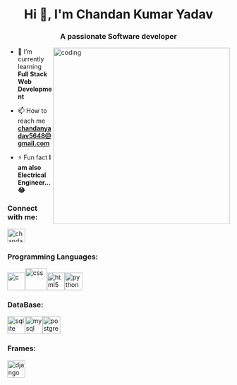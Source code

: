 <h1 align="center">Hi 👋, I'm Chandan Kumar Yadav</h1>
<h3 align="center">A passionate Software developer</h3>

<img align="right" alt="coding" width="400" src="https://camo.githubusercontent.com/cae12fddd9d6982901d82580bdf321d81fb299141098ca1c2d4891870827bf17/68747470733a2f2f6d69726f2e6d656469756d2e636f6d2f6d61782f313336302f302a37513379765349765f7430696f4a2d5a2e676966">



- 🌱 I’m currently learning **Full Stack Web Development**

- 📫 How to reach me **chandanyadav5648@gmail.com**

- ⚡ Fun fact **I am also Electrical Engineer...😂**

<h3 align="left">Connect with me:</h3>
<p align="left">
<a href="https://www.linkedin.com/in/chandan-kumar-yadav-829736171?utm_source=share&utm_campaign=share_via&utm_content=profile&utm_medium=android_app" target="blank"><img align="center" src="https://cdn-icons-png.flaticon.com/512/174/174857.png" alt="chandan kumar yadav" height="30" width="40" /></a>
</p>

<h3 align="left">Programming Languages:</h3>
<p align="left"><img src="https://upload.wikimedia.org/wikipedia/commons/thumb/1/18/C_Programming_Language.svg/926px-C_Programming_Language.svg.png" alt="c" width="40" height="40"/><img src="https://cdn.pixabay.com/photo/2017/08/05/11/16/logo-2582747_1280.png" alt="css" width="50" height="50"/><img src="https://cdn4.iconfinder.com/data/icons/flat-brand-logo-2/512/html5-512.png" alt="html5" width="40" height="40"/><img src="https://cdn3.iconfinder.com/data/icons/logos-and-brands-adobe/512/267_Python-512.png" alt="python" width="40" height="40"/></p>

<h3 align="left">DataBase:</h3>
<p align="left"><img src="https://www.vectorlogo.zone/logos/sqlite/sqlite-icon.svg" alt="sqlite" width="40" height="40"/><img src="https://www.freepnglogos.com/uploads/logo-mysql-png/logo-mysql-mysql-logo-png-images-are-download-crazypng-21.png" alt="mysql" width="40" height="40"/><img src="https://encrypted-tbn0.gstatic.com/images?q=tbn:ANd9GcTQMPALmKUiJ0kOHRwhb8fjHB4ZEc874Zuz6Ucje5w&s" alt="postgresql" width="40" height="40"/></p>

<h3 align="left">Frames:</h3>
<p align="left"><img src="https://cdn.worldvectorlogo.com/logos/django.svg" alt="django" width="40" height="40"/></p>

